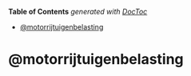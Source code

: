 <!-- START doctoc generated TOC please keep comment here to allow auto update -->
<!-- DON'T EDIT THIS SECTION, INSTEAD RE-RUN doctoc TO UPDATE -->

**Table of Contents** _generated with
[DocToc](https://github.com/thlorenz/doctoc)_

- [@motorrijtuigenbelasting](#motorrijtuigenbelasting)

<!-- END doctoc generated TOC please keep comment here to allow auto update -->

# @motorrijtuigenbelasting
